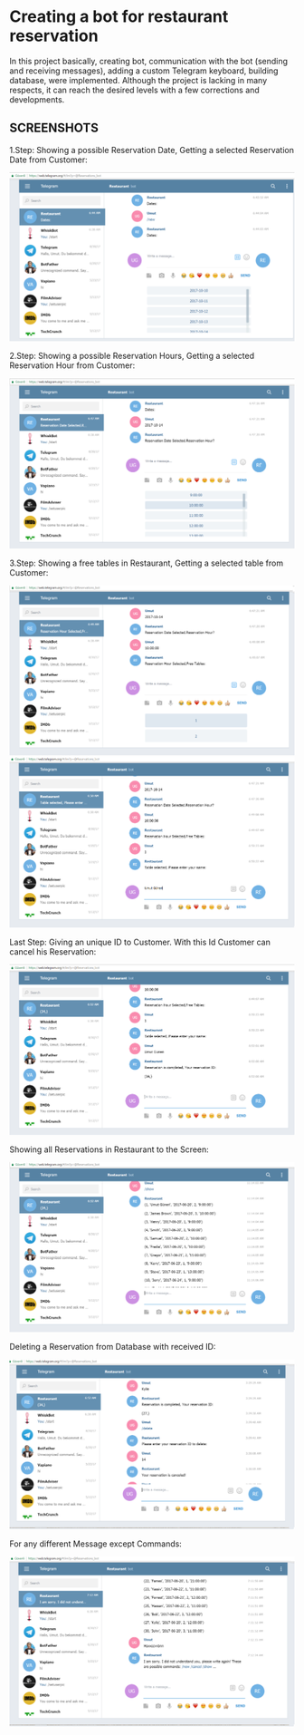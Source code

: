 # Creating a bot for restaurant reservation

In  this  project basically,  creating  bot,  communication  with  the  bot  (sending  and  receiving 
messages), adding a custom Telegram keyboard, building database, were implemented.
Although the project is lacking in many respects, it can reach the desired levels with a few corrections and 
developments.

## SCREENSHOTS

1.Step: Showing a possible Reservation Date, Getting a selected Reservation Date from Customer:

![alt text](https://raw.githubusercontent.com/umutguneri/restaurant-bot/master/images/1.png)

2.Step: Showing a possible Reservation Hours, Getting a selected Reservation Hour from Customer:

![alt text](https://raw.githubusercontent.com/umutguneri/restaurant-bot/master/images/2.png)

3.Step: Showing a free tables in Restaurant, Getting a selected table from Customer:

![alt text](https://raw.githubusercontent.com/umutguneri/restaurant-bot/master/images/3.png)
![alt text](https://raw.githubusercontent.com/umutguneri/restaurant-bot/master/images/4.png)

Last Step: Giving an unique ID to Customer. With this Id Customer can cancel his Reservation:

![alt text](https://raw.githubusercontent.com/umutguneri/restaurant-bot/master/images/5.png)

Showing all Reservations in Restaurant to the Screen:

![alt text](https://raw.githubusercontent.com/umutguneri/restaurant-bot/master/images/6.png)

Deleting a Reservation from Database with received ID:

![alt text](https://raw.githubusercontent.com/umutguneri/restaurant-bot/master/images/7.png)

For any different Message except Commands:

![alt text](https://raw.githubusercontent.com/umutguneri/restaurant-bot/master/images/8.png)


